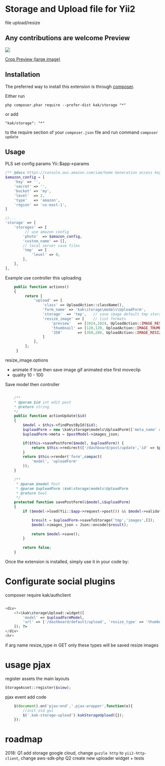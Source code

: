 Storage and Upload file for Yii2
============
file upload/resize

Any contributions are welcome
Preview
-----------
<img src="https://lh3.googleusercontent.com/--sDmh3Ca8UA/VbXsQf_UxoI/AAAAAAAAADo/STR3DrTrdDU/s477-Ic42/PreviewUpload.png">

<a href="https://picasaweb.google.com/104329650875154427869/KakGithub#6176102228563362898" target="_blank">Crop Preview (large image)<a>

Installation
------------

The preferred way to install this extension is through [composer](http://getcomposer.org/download/).

Either run
```
php composer.phar require --prefer-dist kak/storage "*"
```

or add

```
"kak/storage": "*"
```

to the require section of your `composer.json` file and run command `composer update`


Usage
-----
PLS set config params Yii::$app->params


```php
/** @docs https://console.aws.amazon.com/iam/home Generation access key and secret */
$amazon_config = [
    'key' => '', 
    'secret' => '',
    'bucket' => 'my',
    'level'  => 2,
    'type'   => 'amazon',
    'region' => 'us-east-1',
]

//...
'storage' => [
    'storages' => [
         // use amazon config
        'photo'  => $amazon_config,
        'custom_name' => [],
        // local server save files
        'tmp'  => [       
            'level' => 0,
        ],
    ],
],

```

Example use controller this uploading

```php
    public function actions()
    {
         return [
             'upload' => [
                 'class' => UploadAction::className(),
                 'form_name' => 'kak\storage\models\UploadForm',
                 'storage'  => 'tmp',   // save image default tmp storage
                 'resize_image' => [    // list formats
                     'preview'   => [1024,1024, UploadAction::IMAGE_RESIZE, 'options' => [] ],
                     'thumbnail' => [120,120, UploadAction::IMAGE_THUMB],
                     '350'       => [350,280, UploadAction::IMAGE_RESIZE],
                 ]
             ],
         ];
     }
```

resize_image.options 
- animate if true then save image gif animated else first moveclip
- quality 10 - 100

Save model then controller
```php

    /**
    * @param $id int edit post
    * @return string
    */         
    public function actionUpdate($id)
    {
        $model = $this->findPostById($id);
        $uploadForm = new \kak\storage\models\UploadForm(['meta_name' => 'image_base']);
        $uploadForm->meta = $postModel->images_json;

        if($this->savePostForm($model, $uploadForm)) {
            return $this->redirect(['/dashboard/post/update','id' => $postModel->id]);
        }
        return $this->render('form',compact(
            'model', 'uploadForm'
        ));
    }

    /**
     * @param $model Post
     * @param $uploadForm \kak\storage\models\UploadForm
     * @return bool
     */
    protected function savePostForm(&$model,&$uploadForm)
    {
        if ($model->load(Yii::$app->request->post()) && $model->validate()) {

            $result = $uploadForm->saveToStorage('tmp','images',[]);
            $model->images_json = Json::encode($result);
            
            return $model->save();
        }
        
        return false;
    }
```

Once the extension is installed, simply use it in your code by:


Configurate social plugins 
=========
composer require kak/authclient

```

```




```php
<div>
    <?=\kak\storage\Upload::widget([
        'model' => $uploadFormModel,
        'url' => ['/dashboard/default/upload', 'resize_type' => 'thumbnail,350']    
    ]); ?>
</div>
<hr>
```
if arg name resize_type in GET only these types will be saved resize images

usage pjax
==========

register assets the main layouts  
```php
StorageAsset::register($view);
```
pjax event add code
```js
    $(document).on('pjax:end','.pjax-wrapper',function(e){
        //init old gui
        $('.kak-storage-upload').kakStorageUpload({});
    });
```


roadmap
==========
2018: 
Q1 add storage google cloud, change `guzzle http` to `yii2-http-client`, change aws-sdk-php
Q2 create new uploader widget + tests
